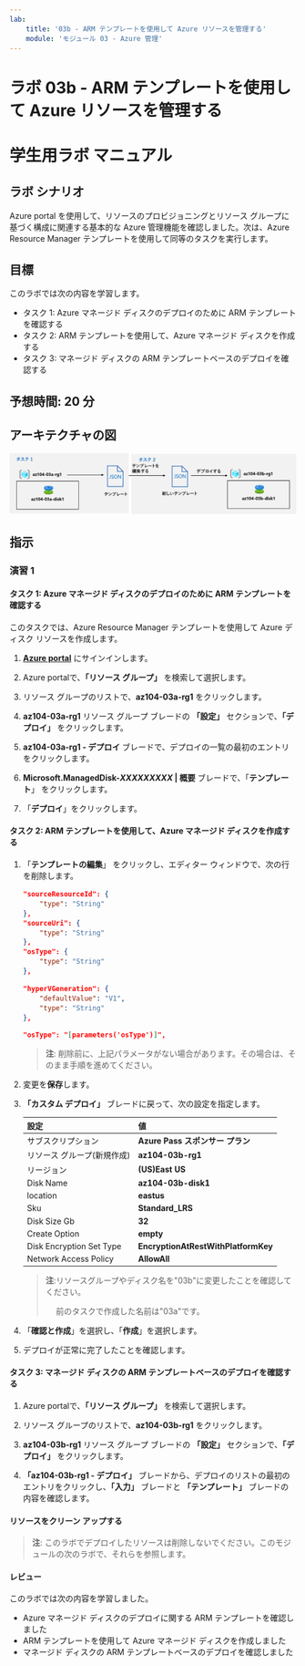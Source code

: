 ```yaml
---
lab:
    title: '03b - ARM テンプレートを使用して Azure リソースを管理する'
    module: 'モジュール 03 - Azure 管理'
---
```


# ラボ 03b - ARM テンプレートを使用して Azure リソースを管理する
# 学生用ラボ マニュアル

## ラボ シナリオ
Azure portal を使用して、リソースのプロビジョニングとリソース グループに基づく構成に関連する基本的な Azure 管理機能を確認しました。次は、Azure Resource Manager テンプレートを使用して同等のタスクを実行します。

## 目標

このラボでは次の内容を学習します。

+ タスク 1: Azure マネージド ディスクのデプロイのために ARM テンプレートを確認する
+ タスク 2: ARM テンプレートを使用して、Azure マネージド ディスクを作成する
+ タスク 3: マネージド ディスクの ARM テンプレートベースのデプロイを確認する

## 予想時間: 20 分

## アーキテクチャの図

![image](./media/lab03b.png)

## 指示

### 演習 1

#### タスク 1: Azure マネージド ディスクのデプロイのために ARM テンプレートを確認する

このタスクでは、Azure Resource Manager テンプレートを使用して Azure ディスク リソースを作成します。

1. [**Azure portal**](https://portal.azure.com) にサインインします。

1. Azure portalで、**「リソース グループ」** を検索して選択します。 

1. リソース グループのリストで、**az104-03a-rg1** をクリックします。

1. **az104-03a-rg1** リソース グループ ブレードの **「設定」** セクションで、**「デプロイ」** をクリックします。

1. **az104-03a-rg1 - デプロイ** ブレードで、デプロイの一覧の最初のエントリをクリックします。

1. **Microsoft.ManagedDisk-*XXXXXXXXX* \| 概要** ブレードで、「**テンプレート**」 をクリックします。

1. 「**デプロイ**」をクリックします。

    

#### タスク 2: ARM テンプレートを使用して、Azure マネージド ディスクを作成する

1. 「**テンプレートの編集**」 をクリックし、エディター ウィンドウで、次の行を削除します。

    ```json
    "sourceResourceId": {
        "type": "String"
    },
    "sourceUri": {
        "type": "String"
    },
    "osType": {
        "type": "String"
    },
    ```

    ```json
    "hyperVGeneration": {
        "defaultValue": "V1",
        "type": "String"
    },      
    ```

    ```json
    "osType": "[parameters('osType')]",
    ```

     >**注**: 削除前に、上記パラメータがない場合があります。その場合は、そのまま手順を進めてください。

1. 変更を**保存**します。

1. **「カスタム デプロイ」** ブレードに戻って、次の設定を指定します。

    | 設定 | 値 |
    | --- |--- |
    | サブスクリプション | **Azure Pass スポンサー プラン** |
    | リソース グループ(新規作成) | **az104-03b-rg1** |
    | リージョン | **(US)East US** |
    | Disk Name | **az104-03b-disk1** |
    | location | **eastus** |
    | Sku | **Standard_LRS** |
    | Disk Size Gb | **32** |
    | Create Option | **empty** |
    | Disk Encryption Set Type | **EncryptionAtRestWithPlatformKey** |
    | Network Access Policy | **AllowAll** |

    > **注**:リソースグループやディスク名を"03b"に変更したことを確認してください。
    >
    > 　 前のタスクで作成した名前は"03a"です。

1. 「**確認と作成**」を選択し、「**作成**」を選択します。

1. デプロイが正常に完了したことを確認します。

#### タスク 3: マネージド ディスクの ARM テンプレートベースのデプロイを確認する

1. Azure portalで、**「リソース グループ」** を検索して選択します。 

1. リソース グループのリストで、**az104-03b-rg1** をクリックします。

1. **az104-03b-rg1** リソース グループ ブレードの **「設定」** セクションで、**「デプロイ」** をクリックします。

1. **「az104-03b-rg1 - デプロイ」** ブレードから、デプロイのリストの最初のエントリをクリックし、**「入力」** ブレードと **「テンプレート」** ブレードの内容を確認します。

#### リソースをクリーン アップする

   >**注**: このラボでデプロイしたリソースは削除しないでください。このモジュールの次のラボで、それらを参照します。

#### レビュー

このラボでは次の内容を学習しました。

- Azure マネージド ディスクのデプロイに関する ARM テンプレートを確認しました
- ARM テンプレートを使用して Azure マネージド ディスクを作成しました
- マネージド ディスクの ARM テンプレートベースのデプロイを確認しました
